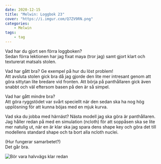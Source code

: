 ```yaml
---
date: 2020-12-15
title: "Melwin: Loggbok 23"
cover: "https://i.imgur.com/Q7ZV9RN.png"
categories: 
    - Melwin
tags:
    - tag
---
```


Vad har du gjort sen förra loggboken?  
Sedan förra lektionen har jag fixat maya (tror jag) samt gjort klart och texturerat matsals stolen.

Vad har gått bra? Ge exempel på hur du löst problem!  
Att avsluta stolen gick bra då jag gjorde den lite mer intresant genom att göra sittytan lite bredare vid fronten.
Att börja på panthållaren gick även snabbt och väl eftersom basen på den är så simpel.

Vad har gått mindre bra?   
Att göra ryggstödet var svårt speciellt när den sedan ska ha nog hög upplösning för att kunna böjas med en mjuk kurva.

Vad ska du jobba med härnäst? 
Nästa modell jag ska göra är panthållaren.
Jag håller redan på med en simulation (ncloth) för att soppåsen ska se lite mer natulig ut, när en är klar ska jag spara dens shape key och göra det till modellens standard shape och ta bort alla ncloth nuclei.

(Hur fungerar samarbetet?)  
Det går bra.

![Bör vara halvvägs klar redan](https://cdn.discordapp.com/attachments/482137548681117717/788380780329173012/unknown.png)
